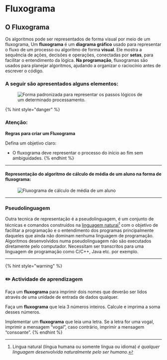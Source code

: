 # Fluxograma

## O **Fluxograma**

Os algoritmos pode ser representados de forma visual por meio de um fluxograma, Um **fluxograma** é um **diagrama gráfico** usado para representar o fluxo de um processo ou algoritmo de forma **visual**. Ele mostra a sequência de ações, decisões e operações, conectadas por **setas**, para facilitar o entendimento da lógica. **Na programação**, fluxogramas são usados para planejar algoritmos, ajudando a organizar o raciocínio antes de escrever o código.



### **A seguir são apresentados alguns elementos:**

<figure><img src="https://pati.arisa.com.br/wiki/images/b/bb/Fluxograma_simbologia.png" alt="Forma padronizada para representar os passos lógicos de um determinado processamento."><figcaption></figcaption></figure>

{% hint style="danger" %}
### **Atenção:**

**Regras para criar um Fluxograma**

Defina um objetivo claro:

* O fluxograma deve representar o processo do início ao fim sem ambiguidades.
{% endhint %}

***

#### **Representação do algoritmo de cálculo de média de um aluno na forma de fluxograma:**



<figure><img src="https://pati.arisa.com.br/wiki/images/4/4b/Fluxograma_algoritmo01.png" alt="Fluxograma de cálculo de média de um aluno"><figcaption></figcaption></figure>

***

### Pseudolinguagem&#x20;

Outra tecnica de representação é a pseudolinguagem, é um conjunto de técnicas e comandos construídos na [linguagem natural](#user-content-fn-1)[^1] com o objetivo de facilitar a programação e o entendimento dos programas principalmente daqueles que ainda não dominam nenhuma linguagem de programação. Algoritmos desenvolvidos numa pseudolinguagem não são executados diretamente pelo computador. Necessitam ser transcritos para uma linguagem de programação como C/C++, Java etc. por exemplo.

***



{% hint style="warning" %}
### ✏️ **Actividade** de aprendizagem&#x20;

Faça um **fluxograma** para imprimir dois nomes que deverão ser lidos através de uma unidade de entrada de dados qualquer.

Faça um **fluxograma** que leia 3 números inteiros. Calcule e imprima a soma desses números.

Implementar um **fluxograma** que leia uma letra. Se a letra for uma vogal, imprimir a mensagem “vogal”, caso contrário, imprimir a mensagem “consoante”.&#x20;
{% endhint %}



[^1]: Língua natural (língua humana ou somente língua ou idioma) _é qualquer linguagem desenvolvida naturalmente pelo ser humano._
